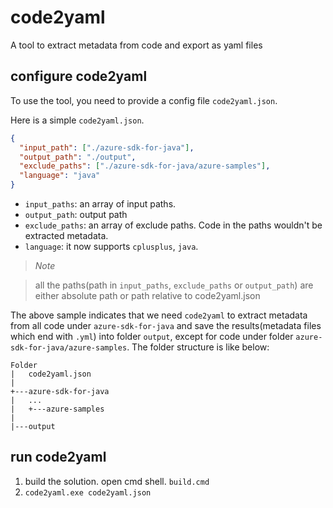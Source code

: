 # code2yaml
A tool to extract metadata from code and export as yaml files

## configure code2yaml
To use the tool, you need to provide a config file `code2yaml.json`.

Here is a simple `code2yaml.json`.

```json
{
  "input_path": ["./azure-sdk-for-java"],
  "output_path": "./output",
  "exclude_paths": ["./azure-sdk-for-java/azure-samples"],
  "language": "java"
}
```

* `input_paths`: an array of input paths.
* `output_path`: output path
* `exclude_paths`: an array of exclude paths. Code in the paths wouldn't be extracted metadata.
* `language`: it now supports `cplusplus`, `java`.

> *Note*

> all the paths(path in `input_paths`, `exclude_paths` or `output_path`) are either absolute path or path relative to code2yaml.json

The above sample indicates that we need `code2yaml` to extract metadata from all code under `azure-sdk-for-java` and save the results(metadata files which end with `.yml`) into folder `output`, except for code under folder `azure-sdk-for-java/azure-samples`.
The folder structure is like below:

```
Folder  
|   code2yaml.json   
|
+---azure-sdk-for-java
|   ...
|   +---azure-samples
|
|---output
```
## run code2yaml
1. build the solution.
   open cmd shell. `build.cmd`
2. `code2yaml.exe code2yaml.json`

